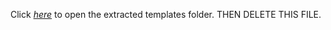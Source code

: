 Click *[here](https://drive.google.com/drive/folders/1RrpPZqaevDTeyxm3-fL2NW8opKKWa7OL?usp=sharing)* to open the extracted templates folder.
THEN DELETE THIS FILE.
